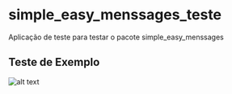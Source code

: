 # simple_easy_menssages_teste

Aplicação de teste para testar o pacote simple_easy_menssages

## Teste de Exemplo

![alt text](https://github.com/andersonmatte/validador_cpf_cnpj_test/blob/master/assets/images/capa.png)
